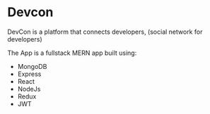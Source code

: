# Devcon
DevCon is a platform that connects developers, (social network for developers)

The App is a fullstack MERN app built using:

- MongoDB
- Express
- React
- NodeJs
- Redux
- JWT
